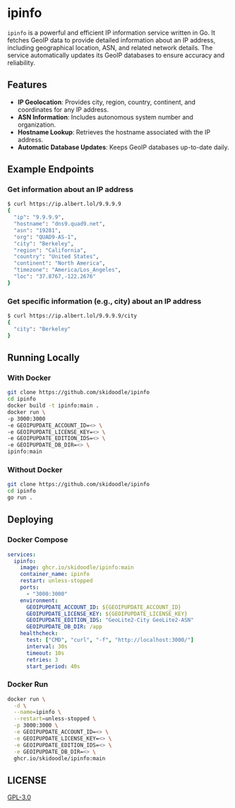# ipinfo

`ipinfo` is a powerful and efficient IP information service written in Go. It fetches GeoIP data to provide detailed information about an IP address, including geographical location, ASN, and related network details. The service automatically updates its GeoIP databases to ensure accuracy and reliability.

## Features

- **IP Geolocation**: Provides city, region, country, continent, and coordinates for any IP address.
- **ASN Information**: Includes autonomous system number and organization.
- **Hostname Lookup**: Retrieves the hostname associated with the IP address.
- **Automatic Database Updates**: Keeps GeoIP databases up-to-date daily.

## Example Endpoints

### Get information about an IP address

```sh
$ curl https://ip.albert.lol/9.9.9.9
{
  "ip": "9.9.9.9",
  "hostname": "dns9.quad9.net",
  "asn": "19281",
  "org": "QUAD9-AS-1",
  "city": "Berkeley",
  "region": "California",
  "country": "United States",
  "continent": "North America",
  "timezone": "America/Los_Angeles",
  "loc": "37.8767,-122.2676"
}
```

### Get specific information (e.g., city) about an IP address

```sh
$ curl https://ip.albert.lol/9.9.9.9/city
{
  "city": "Berkeley"
}
```

## Running Locally

### With Docker

```sh
git clone https://github.com/skidoodle/ipinfo
cd ipinfo
docker build -t ipinfo:main .
docker run \
-p 3000:3000
-e GEOIPUPDATE_ACCOUNT_ID=<> \
-e GEOIPUPDATE_LICENSE_KEY=<> \
-e GEOIPUPDATE_EDITION_IDS=<> \
-e GEOIPUPDATE_DB_DIR=<> \
ipinfo:main
```

### Without Docker

```sh
git clone https://github.com/skidoodle/ipinfo
cd ipinfo
go run .
```

## Deploying

### Docker Compose

```yaml
services:
  ipinfo:
    image: ghcr.io/skidoodle/ipinfo:main
    container_name: ipinfo
    restart: unless-stopped
    ports:
      - "3000:3000"
    environment:
      GEOIPUPDATE_ACCOUNT_ID: ${GEOIPUPDATE_ACCOUNT_ID}
      GEOIPUPDATE_LICENSE_KEY: ${GEOIPUPDATE_LICENSE_KEY}
      GEOIPUPDATE_EDITION_IDS: "GeoLite2-City GeoLite2-ASN"
      GEOIPUPDATE_DB_DIR: /app
    healthcheck:
      test: ["CMD", "curl", "-f", "http://localhost:3000/"]
      interval: 30s
      timeout: 10s
      retries: 3
      start_period: 40s
```

### Docker Run

```sh
docker run \
  -d \
  --name=ipinfo \
  --restart=unless-stopped \
  -p 3000:3000 \
  -e GEOIPUPDATE_ACCOUNT_ID=<> \
  -e GEOIPUPDATE_LICENSE_KEY=<> \
  -e GEOIPUPDATE_EDITION_IDS=<> \
  -e GEOIPUPDATE_DB_DIR=<> \
  ghcr.io/skidoodle/ipinfo:main
```

## LICENSE

[GPL-3.0](https://github.com/skidoodle/ipinfo/blob/main/license)
